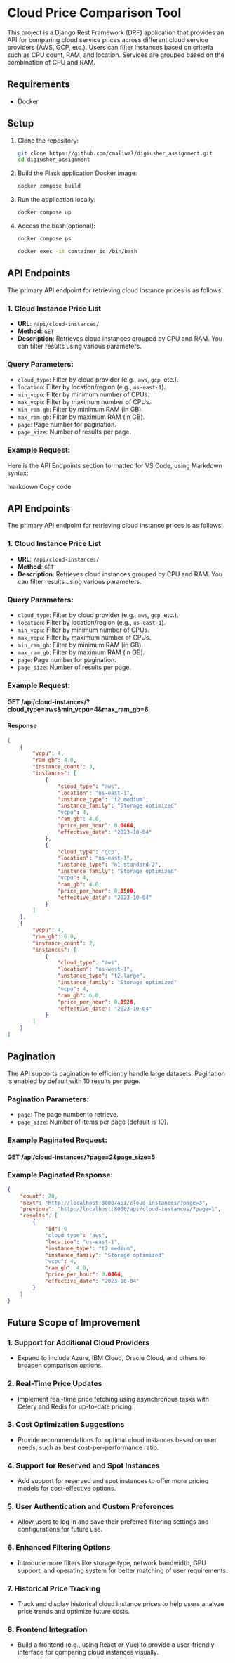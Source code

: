 # Cloud Price Comparison Tool
This project is a Django Rest Framework (DRF) application that provides an API for comparing cloud service prices across different cloud service providers (AWS, GCP, etc.). Users can filter instances based on criteria such as CPU count, RAM, and location. Services are grouped based on the combination of CPU and RAM.

## Requirements

- Docker

## Setup

1. Clone the repository:

    ```bash
    git clone https://github.com/cmaliwal/digiusher_assignment.git
    cd digiusher_assignment
    ```

2. Build the Flask application Docker image:

    ```bash
    docker compose build
    ```

3. Run the application locally:

    ```bash
    docker compose up
    ```

4. Access the bash(optional):

    ```bash
    docker compose ps
    ```

    ```bash
    docker exec -it container_id /bin/bash
    ```

## API Endpoints

The primary API endpoint for retrieving cloud instance prices is as follows:

### **1. Cloud Instance Price List**

- **URL**: `/api/cloud-instances/`
- **Method**: `GET`
- **Description**: Retrieves cloud instances grouped by CPU and RAM. You can filter results using various parameters.

### Query Parameters:

- `cloud_type`: Filter by cloud provider (e.g., `aws`, `gcp`, etc.).
- `location`: Filter by location/region (e.g., `us-east-1`).
- `min_vcpu`: Filter by minimum number of CPUs.
- `max_vcpu`: Filter by maximum number of CPUs.
- `min_ram_gb`: Filter by minimum RAM (in GB).
- `max_ram_gb`: Filter by maximum RAM (in GB).
- `page`: Page number for pagination.
- `page_size`: Number of results per page.

### Example Request:


Here is the API Endpoints section formatted for VS Code, using Markdown syntax:

markdown
Copy code
## API Endpoints

The primary API endpoint for retrieving cloud instance prices is as follows:

### **1. Cloud Instance Price List**

- **URL**: `/api/cloud-instances/`
- **Method**: `GET`
- **Description**: Retrieves cloud instances grouped by CPU and RAM. You can filter results using various parameters.

### Query Parameters:

- `cloud_type`: Filter by cloud provider (e.g., `aws`, `gcp`, etc.).
- `location`: Filter by location/region (e.g., `us-east-1`).
- `min_vcpu`: Filter by minimum number of CPUs.
- `max_vcpu`: Filter by maximum number of CPUs.
- `min_ram_gb`: Filter by minimum RAM (in GB).
- `max_ram_gb`: Filter by maximum RAM (in GB).
- `page`: Page number for pagination.
- `page_size`: Number of results per page.

### Example Request:

#### GET /api/cloud-instances/?cloud_type=aws&min_vcpu=4&max_ram_gb=8

#### Response

```json
[
    {
        "vcpu": 4,
        "ram_gb": 4.0,
        "instance_count": 3,
        "instances": [
            {
                "cloud_type": "aws",
                "location": "us-east-1",
                "instance_type": "t2.medium",
                "instance_family": "Storage optimized"
                "vcpu": 4,
                "ram_gb": 4.0,
                "price_per_hour": 0.0464,
                "effective_date": "2023-10-04"
            },
            {
                "cloud_type": "gcp",
                "location": "us-east-1",
                "instance_type": "n1-standard-2",
                "instance_family": "Storage optimized"
                "vcpu": 4,
                "ram_gb": 4.0,
                "price_per_hour": 0.0500,
                "effective_date": "2023-10-04"
            }
        ]
    },
    {
        "vcpu": 4,
        "ram_gb": 6.0,
        "instance_count": 2,
        "instances": [
            {
                "cloud_type": "aws",
                "location": "us-west-1",
                "instance_type": "t2.large",
                "instance_family": "Storage optimized"
                "vcpu": 4,
                "ram_gb": 6.0,
                "price_per_hour": 0.0928,
                "effective_date": "2023-10-04"
            }
        ]
    }
]
```

## Pagination

The API supports pagination to efficiently handle large datasets. Pagination is enabled by default with 10 results per page.

### Pagination Parameters:

- `page`: The page number to retrieve.
- `page_size`: Number of items per page (default is 10).

### Example Paginated Request:

#### GET /api/cloud-instances/?page=2&page_size=5


### Example Paginated Response:

```json
{
    "count": 20,
    "next": "http://localhost:8000/api/cloud-instances/?page=3",
    "previous": "http://localhost:8000/api/cloud-instances/?page=1",
    "results": [
        {
            "id": 6
            "cloud_type": "aws",
            "location": "us-east-1",
            "instance_type": "t2.medium",
            "instance_family": "Storage optimized"
            "vcpu": 4,
            "ram_gb": 4.0,
            "price_per_hour": 0.0464,
            "effective_date": "2023-10-04"
        }
    ]
}
```

## Future Scope of Improvement

### 1. **Support for Additional Cloud Providers**
   - Expand to include Azure, IBM Cloud, Oracle Cloud, and others to broaden comparison options.

### 2. **Real-Time Price Updates**
   - Implement real-time price fetching using asynchronous tasks with Celery and Redis for up-to-date pricing.

### 3. **Cost Optimization Suggestions**
   - Provide recommendations for optimal cloud instances based on user needs, such as best cost-per-performance ratio.

### 4. **Support for Reserved and Spot Instances**
   - Add support for reserved and spot instances to offer more pricing models for cost-effective options.

### 5. **User Authentication and Custom Preferences**
   - Allow users to log in and save their preferred filtering settings and configurations for future use.

### 6. **Enhanced Filtering Options**
   - Introduce more filters like storage type, network bandwidth, GPU support, and operating system for better matching of user requirements.

### 7. **Historical Price Tracking**
   - Track and display historical cloud instance prices to help users analyze price trends and optimize future costs.

### 8. **Frontend Integration**
   - Build a frontend (e.g., using React or Vue) to provide a user-friendly interface for comparing cloud instances visually.

